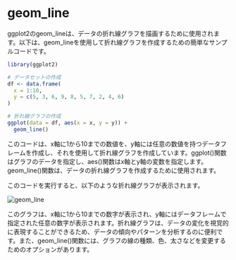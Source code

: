 # geom_line

ggplot2のgeom_lineは、データの折れ線グラフを描画するために使用されます。以下は、geom_lineを使用して折れ線グラフを作成するための簡単なサンプルコードです。

``` R
library(ggplot2)

# データセットの作成
df <- data.frame(
  x = 1:10,
  y = c(5, 3, 6, 9, 8, 5, 7, 2, 4, 6)
)

# 折れ線グラフの作成
ggplot(data = df, aes(x = x, y = y)) + 
  geom_line()
```

このコードは、x軸に1から10までの数値を、y軸には任意の数値を持つデータフレームを作成し、それを使用して折れ線グラフを作成しています。ggplot()関数はグラフのデータを指定し、aes()関数はx軸とy軸の変数を指定します。geom_line()関数は、データの折れ線グラフを作成するために使用されます。

このコードを実行すると、以下のような折れ線グラフが表示されます。

![geom_line](\..\image\geom_line.png)

このグラフは、x軸に1から10までの数字が表示され、y軸にはデータフレームで指定された任意の数字が表示されます。折れ線グラフは、データの変化を視覚的に表現することができるため、データの傾向やパターンを分析するのに便利です。また、geom_line()関数には、グラフの線の種類、色、太さなどを変更するためのオプションがあります。
